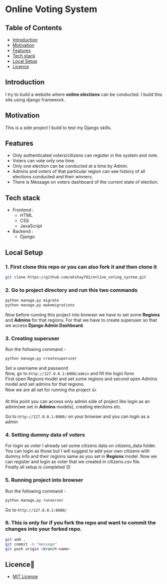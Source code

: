 # Online Voting System

## Table of Contents

- [Introduction](#introduction)
- [Motivation](#motivation)
- [Features](#features)
- [Tech stack](#tech-stack)
- [Local Setup](#local-setup)
- [Licence](#licence📃)
<!-- - [Screenshots](#screenshots🖼) -->

## Introduction

I try to build a website where **online elections** can be conducted. I build this site using django framework.

## Motivation

This is a side project I build to test my Django skills.

## Features

- Only authenticated voters/citizens can register in the system and vote.
- Voters can vote only one time.
- Only one election can be conducted at a time by Admin.
- Admins and voters of that particular region can see history of all elections conducted and their winners.
- There is Message on voters dashboard of the current state of election.

<!-- ## Screenshots🖼 -->

## Tech stack

- Frontend :
  - HTML
  - CSS
  - JavaScript
- Backend :
  - Django

## Local Setup

### 1. First clone this repo or you can also fork it and then clone it

```bash
git clone https://github.com/akshay782/online_voting_system.git
```

### 2. Go to project directory and run this two commands

```python
python manage.py migrate
python manage.py makemigrations
```

Now before running this project into browser we have to set some **Regions** and **Admins** for that regions. For that we have to create superuser so that we access **Django Admin Dashboard**.

### 3. Creating superuser

Run the following command -

```bash
python manage.py createsuperuser
```

Set a username and password \
Now, go to `http://127.0.0.1:8000/admin` and fill the login form \
First open Regions model and set some regions and second open Admins model and set admins for that regions.\
Now we are all set for running the project 👍

At this point you can access only admin side of project like login as an admin(we set in **Admins** models), creating elections etc.

Go to `http://127.0.0.1:8000/` on your browser and you can login as a admin

### 4. Setting dummy data of voters

For login as voter I already set some citizens data on citizens_data folder. You can login as those but I will suggest to add your own citizens with dummy info and their regions same as you set in **Regions** model. Now we can register and login as voter that we created in citizens.csv file.\
Finally all setup is completed 😊

### 5. Running project into browser

Run the following command -

```bash
python manage.py runserver
```

Go to `http://127.0.0.1:8000/`

### 6. This is only for if you fork the repo and want to commit the changes into your forked repo.

```bash
git add .
git commit -m "message"
git push origin <branch-name>
```

## Licence📃

- [MIT License](/LICENSE)
